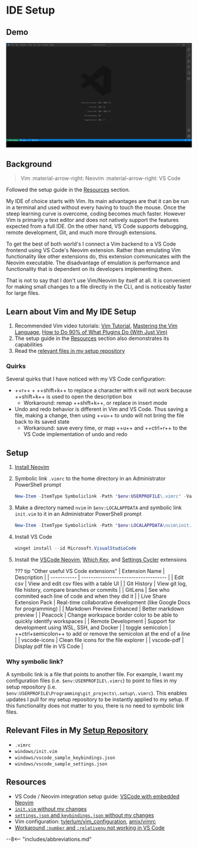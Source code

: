 # IDE Setup

## Demo

![IDE Demo](../assets/ide_demo.gif)

## Background

> Vim :material-arrow-right: Neovim :material-arrow-right: VS Code

Followed the setup guide in the [Resources](./ide.md#resource) section.

My IDE of choice starts with Vim. Its main advantages are that it can be run in a terminal and used
without every having to touch the mouse. Once the steep learning curve is overcome, coding becomes
much faster. However Vim is primarily a text editor and does not natively support the features
expected from a full IDE. On the other hand, VS Code supports debugging, remote development, Git,
and much more through extensions.

To get the best of both world's I connect a Vim backend to a VS Code frontend using VS Code's Neovim extension.
Rather than emulating Vim functionality like other extensions do, this extension
communicates with the Neovim executable. The disadvantage of emulation is performance and functionality that is dependent on its developers implementing them.

That is not to say that I don't use Vim/Neovim by itself at all. It is convenient for making small changes to a
file directly in the CLI, and is noticeably faster for large files.

## Learn about Vim and My IDE Setup

1. Recommended Vim video tutorials: [Vim Tutorial](https://www.youtube.com/watch?v=IiwGbcd8S7I&t=1s), [Mastering the Vim Language](https://www.youtube.com/watchv=wlR5gYd6um0),
[How to Do 90% of What Plugins Do (With Just Vim)](https://www.youtube.com/watch?v=XA2WjJbmmoM&t=734s)
2. The setup guide in the [Resources](./ide.md#resources) section also demonstrates its capabilities
3. Read the [relevant files in my setup repository](./id.md#relevant-files-in-my-setup-repository)

### Quirks

Several quirks that I have noticed with my VS Code configuration:

- ++r++ + ++shift+k++ to replace a character with `K` will not work because ++shift+k++ is used to open the description box
    - Workaround: remap ++shift+k++, or replace in insert mode
- Undo and redo behavior is different in Vim and VS Code. Thus saving a file, making a change, then using ++u++ to undo will not bring the file back to its saved state
    - Workaround: save every time, or map ++u++ and ++ctrl+r++ to the VS Code implementation of undo and redo

## Setup

1. [Install Neovim](https://github.com/neovim/neovim/wiki/Installing-Neovim)

2. Symbolic link `.vimrc` to the home directory in an Administrator PowerShell prompt

    ``` powershell
    New-Item -ItemType Symboliclink -Path "$env:USERPROFILE\.vimrc" -Value "$env:USERPROFILE\Programming\git_projects\.setup\.vimrc"
    ```

3. Make a directory named `nvim` in `$env:LOCALAPPDATA` and symbolic link `init.vim` to it in an Administrator PowerShell prompt

    ``` powershell
    New-Item -ItemType Symboliclink -Path "$env:LOCALAPPDATA\nvim\init.vim" -Value "$env:USERPROFILE\Programming\git_projects\.setup\windows\init.vim"
    ```

4. Install VS Code

    ``` powershell
    winget install --id Microsoft.VisualStudioCode
    ```

5. Install the [VSCode Neovim](https://marketplace.visualstudio.com/items?itemName=asvetliakov.vscode-neovim), [Which Key](https://marketplace.visualstudio.com/items?itemName=VSpaceCode.whichkey),
and [Settings Cycler](https://marketplace.visualstudio.com/items?itemName=hoovercj.vscode-settings-cycler) extensions

    ??? tip "Other useful VS Code extensions"
        | Extension Name | Description |
        | ----------- | ------------------------------------ |
        | Edit csv | View and edit csv files with a table UI |
        | Git History | View git log, file history, compare branches or commits |
        | GitLens | See who commited each line of code and when they did it |
        | Live Share Extension Pack | Real-time collaborative development (like Google Docs for programming) |
        | Markdown Preview Enhanced | Better markdown preview |
        | Peacock | Change workspace border color to be able to quickly identify workspaces |
        | Remote Development | Support for development using WSL, SSH, and Docker |
        | toggle semicolon | ++ctrl+semicolon++ to add or remove the semicolon at the end of a line |
        | vscode-icons | Clean file icons for the file explorer |
        | vscode-pdf | Display pdf file in VS Code |

### Why symbolic link?

A symbolic link is a file that points to another file.
For example, I want my configuration files (i.e. `$env:USERPROFILE\.vimrc`)
to point to files in my setup repository (i.e. `$env:USERPROFILE\Programming\git_projects\.setup\.vimrc`).
This enables updates I pull for my setup repository to be instantly applied to my setup.
If this functionality does not matter to you, there is no need to symbolic link files.

## Relevant Files in My [Setup Repository](https://github.com/patrick-5546/setup)

- `.vimrc`
- `windows/init.vim`
- `windows/vscode_sample_keybindings.json`
- `windows/vscode_sample_settings.json`

## Resources

- VS Code / Neovim integration setup guide: [VSCode with embedded Neovim](https://www.youtube.com/watch?v=g4dXZ0RQWdw&list=LL&index=9&t=381s)
- [`init.vim` without my changes](https://github.com/LunarVim/LunarVim/blob/rolling/utils/lv-vscode/init.vim)
- [`settings.json` and `keybindings.json` without my changes](https://github.com/LunarVim/LunarVim/tree/rolling/utils/vscode_config)
- Vim configuration: [tylerlum/vim_configuration](https://github.com/tylerlum/vim_configuration), [amix/vimrc](https://github.com/amix/vimrc)
- [Workaround `:number` and `:relativenu` not working in VS Code](https://github.com/asvetliakov/vscode-neovim/issues/175#issuecomment-929630274)

--8<-- "includes/abbreviations.md"
